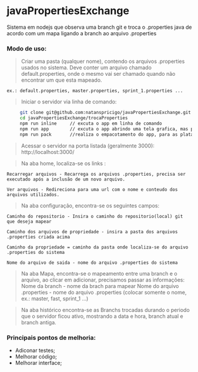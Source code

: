 # javaPropertiesExchange
Sistema em nodejs que observa uma branch git e troca o .properties java de acordo com um mapa ligando a branch ao arquivo .properties


### Modo de uso: 

> Criar uma pasta (qualquer nome), contendo os arquivos .properties usados no sistema.
	Deve conter um arquivo chamado default.properties, onde o mesmo vai ser chamado quando não encontrar um que esta mapeado.

    ex.: default.properties, master.properties, sprint_1.properties ...

> Iniciar o servidor via linha de comando:

```bash
	 git clone git@github.com:natanspricigo/javaPropertiesExchange.git
	 cd javaPropertiesExchange/trocaProperties
	 npm run inline		// excuta o app em linha de comando
	 npm run app 		// excuta o app abrindo uma tela grafica, mas pode ser acessado de qualquer navegador
	 npm run pack 		//realiza o empacotamento do app, para as plataformas 'win32', 'win64' e 'osx64'
```
	

> Acessar o servidor na porta listada (geralmente 3000): http://localhost:3000/

> Na aba home, localiza-se os links : 
	
	Recarregar arquivos - Recarrega os arquivos .properties, precisa ser executado após a inclusão de um novo arquivo.

	Ver arquivos - Redireciona para uma url com o nome e conteudo dos arquivos utilizados.

> Na aba configuração, encontra-se os seguintes campos:
	
	Caminho do repositorio - Insira o caminho do repositorio(local) git que deseja mapear

	Caminho dos arquivos de propriedade - insira a pasta dos arquivos .properties criada acima

	Caminho da propriedade = caminho da pasta onde localiza-se do arquivo .properties do sistema

	Nome do arquivo de saida - nome do arquivo .properties do sistema

> Na aba Mapa, encontra-se o mapeamento entre uma branch e o arquivo, ao clicar em adicionar, precisamos passar as informações: 
	Nome da branch - nome da brach para mapear 
	Nome do arquivo .properties - nome do arquivo .properties (colocar somente o nome, ex.: master, fast, sprint_1 ...)

> Na aba histórico encontra-se as Branchs trocadas durando o periodo que o servidor ficou ativo, mostrando a data e hora, branch atual e branch antiga.


### Principais pontos de melhoria:
- Adiconar testes;
- Melhorar código;
- Melhorar interface;
